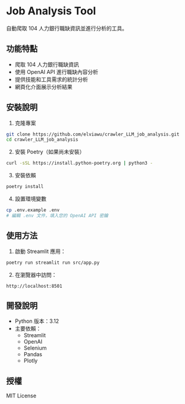 # Job Analysis Tool

自動爬取 104 人力銀行職缺資訊並進行分析的工具。

## 功能特點

- 爬取 104 人力銀行職缺資訊
- 使用 OpenAI API 進行職缺內容分析
- 提供技能和工具需求的統計分析
- 網頁化介面展示分析結果

## 安裝說明

1. 克隆專案
```bash
git clone https://github.com/elviawu/crawler_LLM_job_analysis.git
cd crawler_LLM_job_analysis
```

2. 安裝 Poetry（如果尚未安裝）
```bash
curl -sSL https://install.python-poetry.org | python3 -
```

3. 安裝依賴
```bash
poetry install
```

4. 設置環境變數
```bash
cp .env.example .env
# 編輯 .env 文件，填入您的 OpenAI API 密鑰
```

## 使用方法

1. 啟動 Streamlit 應用：
```bash
poetry run streamlit run src/app.py
```

2. 在瀏覽器中訪問：
```
http://localhost:8501
```

## 開發說明

- Python 版本：3.12
- 主要依賴：
  - Streamlit
  - OpenAI
  - Selenium
  - Pandas
  - Plotly

## 授權

MIT License